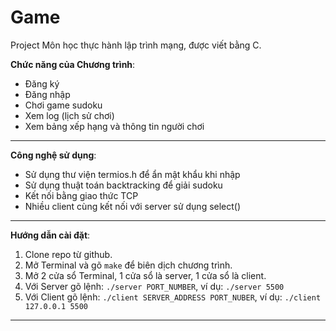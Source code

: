 # Game

Project Môn học thực hành lập trình mạng, được viết bằng C.

**Chức năng của Chương trình**:
  - Đăng ký
  - Đăng nhập
  - Chơi game sudoku
  - Xem log (lịch sử chơi)
  - Xem bảng xếp hạng và thông tin người chơi 
---
**Công nghệ sử dụng**:
  - Sử dụng thư viện termios.h để ẩn mật khẩu khi nhập
  - Sử dụng thuật toán backtracking để giải sudoku
  - Kết nối bằng giao thức TCP
  - Nhiều client cùng kết nối với server sử dụng select()
---
**Hướng dẫn cài đặt**:
1. Clone repo từ github.
2. Mở Terminal và gõ `make` để biên dịch chương trình.
3. Mở 2 cửa sổ Terminal, 1 cửa sổ là server, 1 cửa sổ là client.
4. Với Server gõ lệnh: `./server PORT_NUMBER`, ví dụ: `./server 5500`
4. Với Client gõ lệnh: `./client SERVER_ADDRESS PORT_NUBER`, ví dụ: `./client 127.0.0.1 5500`
---
